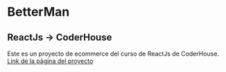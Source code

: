 # BetterMan
## ReactJs -> CoderHouse
Este es un proyecto de ecommerce del curso de ReactJs de CoderHouse.
[Link de la página del proyecto](https://fcarrascop.github.io/)

